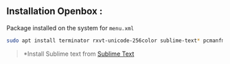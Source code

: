 ## Installation Openbox :
Package installed on the system for `menu.xml`

```bash
sudo apt install terminator rxvt-unicode-256color sublime-text* pcmanfm firefox obmenu obconf lxappearance tint2 rofi vlock i3lock
```

> *Install Sublime text from [Sublime Text](https://www.sublimetext.com/)
